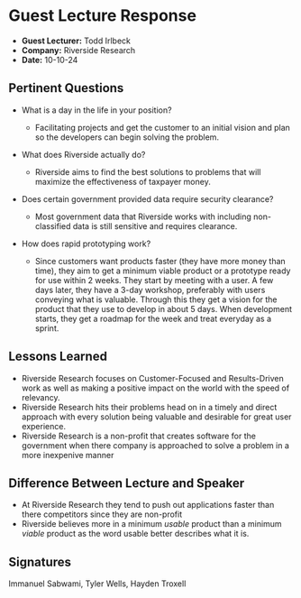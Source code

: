 # Guest Lecture Response
* **Guest Lecturer:** Todd Irlbeck
* **Company:** Riverside Research
* **Date:** 10-10-24

## Pertinent Questions
* What is a day in the life in your position?
  - Facilitating projects and get the customer to an initial vision and plan so the developers can begin solving the problem.
* What does Riverside actually do?
  - Riverside aims to find the best solutions to problems that will maximize the effectiveness of taxpayer money.

* Does certain government provided data require security clearance?
  - Most government data that Riverside works with including non-classified data is still sensitive and requires clearance.

* How does rapid prototyping work?
  - Since customers want products faster (they have more money than time), they aim to get a minimum viable product or a prototype ready for use within 2 weeks. They start by meeting with a user. A few days later, they have a 3-day workshop, preferably with users conveying what is valuable. Through this they get a vision for the product that they use to develop in about 5 days. When development starts, they get a roadmap for the week and treat everyday as a sprint.
## Lessons Learned
- Riverside Research focuses on Customer-Focused and Results-Driven work as well as making a positive impact on the world with the speed of relevancy.
- Riverside Research hits their problems head on in a timely and direct approach with every solution being valuable and desirable for great user experience.
- Riverside Research is a non-profit that creates software for the government when there company is approached to solve a problem in a more inexpenive manner
## Difference Between Lecture and Speaker
- At Riverside Research they tend to push out applications faster than there competitors since they are non-profit
- Riverside believes more in a minimum *usable* product than a minimum *viable* product as the word usable better describes what it is.
## Signatures
Immanuel Sabwami, Tyler Wells, Hayden Troxell
